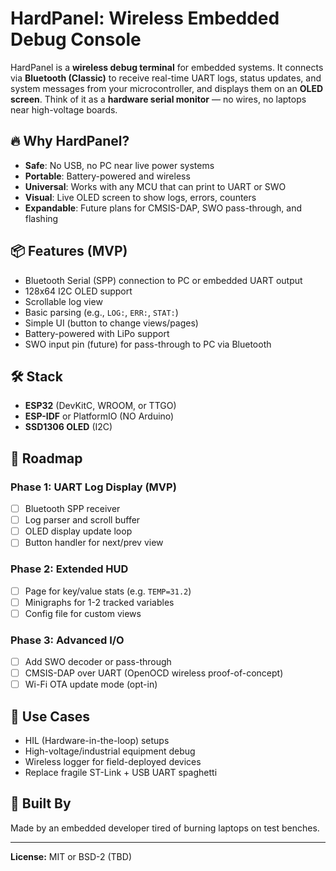 # HardPanel: Wireless Embedded Debug Console

HardPanel is a **wireless debug terminal** for embedded systems. It connects via **Bluetooth (Classic)** to receive real-time UART logs, status updates, and system messages from your microcontroller, and displays them on an **OLED screen**. Think of it as a **hardware serial monitor** — no wires, no laptops near high-voltage boards.

## 🔥 Why HardPanel?
- **Safe**: No USB, no PC near live power systems
- **Portable**: Battery-powered and wireless
- **Universal**: Works with any MCU that can print to UART or SWO
- **Visual**: Live OLED screen to show logs, errors, counters
- **Expandable**: Future plans for CMSIS-DAP, SWO pass-through, and flashing

## 📦 Features (MVP)
- Bluetooth Serial (SPP) connection to PC or embedded UART output
- 128x64 I2C OLED support
- Scrollable log view
- Basic parsing (e.g., `LOG:`, `ERR:`, `STAT:`)
- Simple UI (button to change views/pages)
- Battery-powered with LiPo support
- SWO input pin (future) for pass-through to PC via Bluetooth

## 🛠️ Stack
- **ESP32** (DevKitC, WROOM, or TTGO)
- **ESP-IDF** or PlatformIO (NO Arduino)
- **SSD1306 OLED** (I2C)

## 📅 Roadmap
### Phase 1: UART Log Display (MVP)
- [ ] Bluetooth SPP receiver
- [ ] Log parser and scroll buffer
- [ ] OLED display update loop
- [ ] Button handler for next/prev view

### Phase 2: Extended HUD
- [ ] Page for key/value stats (e.g. `TEMP=31.2`)
- [ ] Minigraphs for 1-2 tracked variables
- [ ] Config file for custom views

### Phase 3: Advanced I/O
- [ ] Add SWO decoder or pass-through
- [ ] CMSIS-DAP over UART (OpenOCD wireless proof-of-concept)
- [ ] Wi-Fi OTA update mode (opt-in)

## 🚀 Use Cases
- HIL (Hardware-in-the-loop) setups
- High-voltage/industrial equipment debug
- Wireless logger for field-deployed devices
- Replace fragile ST-Link + USB UART spaghetti

## 🤘 Built By
Made by an embedded developer tired of burning laptops on test benches.

---
**License:** MIT or BSD-2 (TBD)

